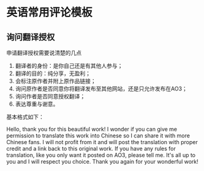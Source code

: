 # 英语常用评论模板

## 询问翻译授权

申请翻译授权需要说清楚的几点

1. 翻译者的身份：是你自己还是有其他人参与；
2. 翻译的目的：纯分享，无盈利；
3. 会标注原作者并附上原作品链接；
4. 询问原作者是否同意你将翻译发布至其他网站，还是只允许发布在AO3；
5. 询问作者是否同意授权翻译；
6. 表达尊重与谢意。

基本格式如下：

Hello, thank you for this beautiful work! I wonder if you can give me permission to translate this work into Chinese so I can share it with more Chinese fans. I will not profit from it and will post the translation with proper credit and a link back to this original work. If you have any rules for translation, like you only want it posted on AO3, please tell me. It's all up to you and I will respect you choice. Thank you again for your wonderful work!
